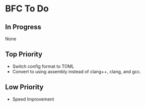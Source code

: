 # BFC To Do

## In Progress
None

## Top Priority
- Switch config format to TOML
- Convert to using assembly instead of clang++, clang, and gcc.

## Low Priority
- Speed Improvement